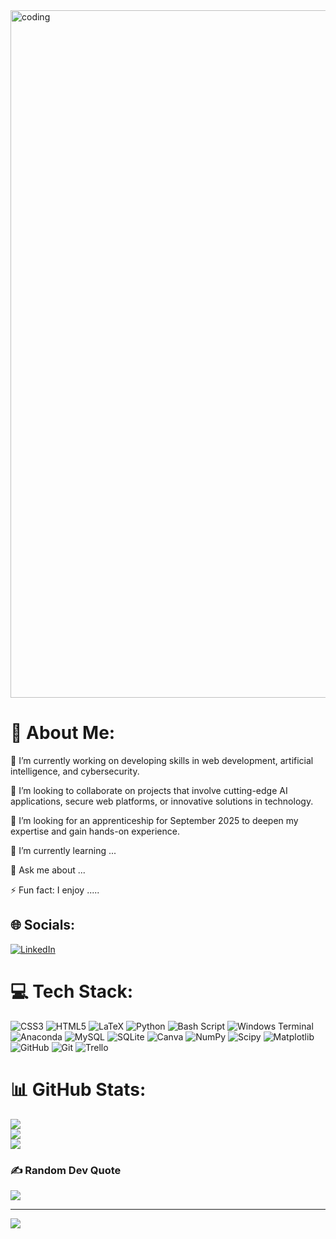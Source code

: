 <img align="center" alt="coding" width="1100" src="[https://user-images.githubusercontent.com/74038190/243078834-72903324-cf57-4e90-80a6-ed3c9734e0ed.gif](https://th.bing.com/th/id/OIP.VBnEf2mCYbOmMH54nJUu7gHaE7?rs=1&pid=ImgDetMain)">

# 💫 About Me:

🔭 I’m currently working on developing skills in web development, artificial intelligence, and cybersecurity.  <br>

👯 I’m looking to collaborate on projects that involve cutting-edge AI applications, secure web platforms, or innovative solutions in technology.  <br>

🤝 I’m looking for an apprenticeship for September 2025 to deepen my expertise and gain hands-on experience.  <br>

🌱 I’m currently learning ...

💬 Ask me about ...

⚡ Fun fact: I enjoy .....


## 🌐 Socials:
[![LinkedIn](https://img.shields.io/badge/LinkedIn-%230077B5.svg?logo=linkedin&logoColor=white)](https://linkedin.com/in/amina-taleb-051774173) 

# 💻 Tech Stack:
![CSS3](https://img.shields.io/badge/css3-%231572B6.svg?style=for-the-badge&logo=css3&logoColor=white) ![HTML5](https://img.shields.io/badge/html5-%23E34F26.svg?style=for-the-badge&logo=html5&logoColor=white) ![LaTeX](https://img.shields.io/badge/latex-%23008080.svg?style=for-the-badge&logo=latex&logoColor=white) ![Python](https://img.shields.io/badge/python-3670A0?style=for-the-badge&logo=python&logoColor=ffdd54) ![Bash Script](https://img.shields.io/badge/bash_script-%23121011.svg?style=for-the-badge&logo=gnu-bash&logoColor=white) ![Windows Terminal](https://img.shields.io/badge/Windows%20Terminal-%234D4D4D.svg?style=for-the-badge&logo=windows-terminal&logoColor=white) ![Anaconda](https://img.shields.io/badge/Anaconda-%2344A833.svg?style=for-the-badge&logo=anaconda&logoColor=white) ![MySQL](https://img.shields.io/badge/mysql-4479A1.svg?style=for-the-badge&logo=mysql&logoColor=white) ![SQLite](https://img.shields.io/badge/sqlite-%2307405e.svg?style=for-the-badge&logo=sqlite&logoColor=white) ![Canva](https://img.shields.io/badge/Canva-%2300C4CC.svg?style=for-the-badge&logo=Canva&logoColor=white) ![NumPy](https://img.shields.io/badge/numpy-%23013243.svg?style=for-the-badge&logo=numpy&logoColor=white) ![Scipy](https://img.shields.io/badge/SciPy-%230C55A5.svg?style=for-the-badge&logo=scipy&logoColor=%white) ![Matplotlib](https://img.shields.io/badge/Matplotlib-%23ffffff.svg?style=for-the-badge&logo=Matplotlib&logoColor=black) ![GitHub](https://img.shields.io/badge/github-%23121011.svg?style=for-the-badge&logo=github&logoColor=white) ![Git](https://img.shields.io/badge/git-%23F05033.svg?style=for-the-badge&logo=git&logoColor=white) ![Trello](https://img.shields.io/badge/Trello-%23026AA7.svg?style=for-the-badge&logo=Trello&logoColor=white)
# 📊 GitHub Stats:
![](https://github-readme-stats.vercel.app/api?username=amina-taleb&theme=dark&hide_border=false&include_all_commits=true&count_private=true)<br/>
![](https://github-readme-streak-stats.herokuapp.com/?user=amina-taleb&theme=dark&hide_border=false)<br/>
![](https://github-readme-stats.vercel.app/api/top-langs/?username=amina-taleb&theme=dark&hide_border=false&include_all_commits=true&count_private=true&layout=compact)

### ✍️ Random Dev Quote
![](https://quotes-github-readme.vercel.app/api?type=horizontal&theme=tokyonight)

---
[![](https://visitcount.itsvg.in/api?id=amina-taleb&icon=5&color=11)](https://visitcount.itsvg.in)

<!-- Proudly created with GPRM ( https://gprm.itsvg.in ) -->
